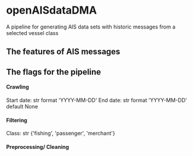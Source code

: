 # openAISdataDMA
A pipeline for generating AIS data sets with historic messages from a selected vessel class

## The features of AIS messages


## The flags for the pipeline

#### Crawling
Start date: str format 'YYYY-MM-DD'
End date: str format 'YYYY-MM-DD' default None


#### Filtering
Class: str {'fishing', 'passenger', 'merchant'}



#### Preprocessing/ Cleaning


